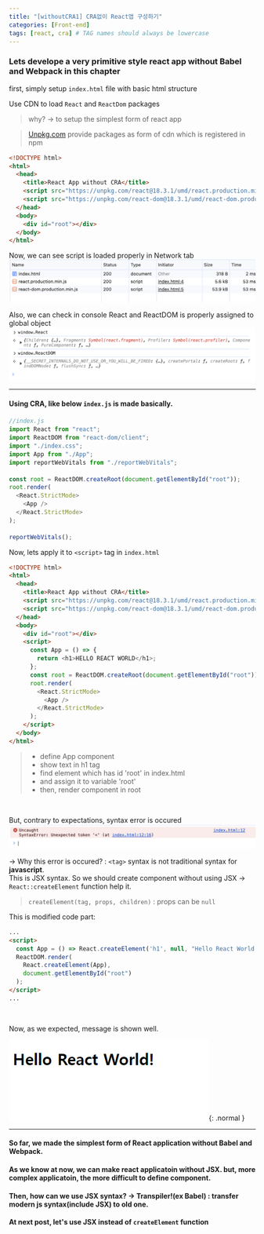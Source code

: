 ```yaml
---
title: "[withoutCRA1] CRA없이 React앱 구성하기"
categories: [Front-end]
tags: [react, cra] # TAG names should always be lowercase
---
```


### Lets develope a very primitive style react app without Babel and Webpack in this chapter

first, simply setup `index.html` file with basic html structure

Use CDN to load `React` and `ReactDom` packages

> why? -> to setup the simplest form of react app

> [Unpkg.com](https://unpkg.com/) provide packages as form of cdn which is registered in npm

```html
<!DOCTYPE html>
<html>
  <head>
    <title>React App without CRA</title>
    <script src="https://unpkg.com/react@18.3.1/umd/react.production.min.js"></script>
    <script src="https://unpkg.com/react-dom@18.3.1/umd/react-dom.production.min.js"></script>
  </head>
  <body>
    <div id="root"></div>
  </body>
</html>
```

Now, we can see script is loaded properly in Network tab
![img-description](/images/withoutCRA1_img/cdnLoad.png)

Also, we can check in console React and ReactDOM is properly assigned to global object
![img-description](/images/withoutCRA1_img/globalObj.png)

---
 
#### Using CRA, like below `index.js` is made basically.


```js
//index.js
import React from "react";
import ReactDOM from "react-dom/client";
import "./index.css";
import App from "./App";
import reportWebVitals from "./reportWebVitals";

const root = ReactDOM.createRoot(document.getElementById("root"));
root.render(
  <React.StrictMode>
    <App />
  </React.StrictMode>
);

reportWebVitals();
```

Now, lets apply it to `<script>` tag in `index.html`

```html
<!DOCTYPE html>
<html>
  <head>
    <title>React App without CRA</title>
    <script src="https://unpkg.com/react@18.3.1/umd/react.production.min.js"></script>
    <script src="https://unpkg.com/react-dom@18.3.1/umd/react-dom.production.min.js"></script>
  </head>
  <body>
    <div id="root"></div>
    <script>
      const App = () => {
        return <h1>HELLO REACT WORLD</h1>;
      };
      const root = ReactDOM.createRoot(document.getElementById("root"));
      root.render(
        <React.StrictMode>
          <App />
        </React.StrictMode>
      );
    </script>
  </body>
</html>
```

> - define App component
> - show text in h1 tag
> - find element which has id 'root' in index.html
> - and assign it to variable 'root'
> - then, render <App /> component in root

<br />

But, contrary to expectations, syntax error is occured
![img](/images/withoutCRA1_img/syntaxError.png)

-> Why this error is occured? : `<tag>` syntax is not traditional syntax for **javascript**.
<br />
This is JSX syntax. So we should create component without using JSX -> `React::createElement` function help it.
> `createElement(tag, props, children)` : props can be `null`


This is modified code part:
```html
...
<script>
  const App = () => React.createElement('h1', null, "Hello React World!");
  ReactDOM.render(
    React.createElement(App),
    document.getElementById("root")
  );
</script>
...
```
<br />

Now, as we expected, message is shown well.

![img](/images/withoutCRA1_img/helloReact.png){: .normal }

---
#### So far, we made the simplest form of React application without Babel and Webpack.

#### As we know at now, we can make react applicatoin without JSX. but, more complex applicatoin, the more difficult to define component.

#### Then, how can we use JSX syntax? ->  Transpiler!(ex Babel) : transfer modern js syntax(include JSX) to old one.

#### At next post, let's use JSX instead of `createElement` function
